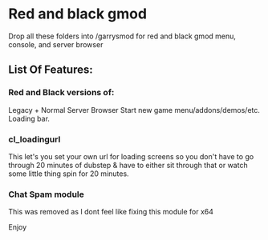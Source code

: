 # Red and black gmod
Drop all these folders into /garrysmod for red and black gmod menu, console, and server browser

## List Of Features:
### Red and Black versions of:
Legacy + Normal Server Browser
Start new game menu/addons/demos/etc.
Loading bar.

### cl_loadingurl
This let's you set your own url for loading screens so you don't have to go through 20 minutes of dubstep & 
have to either sit through that or
watch some little thing spin for 20 minutes.

### Chat Spam module
This was removed as I dont feel like fixing this module for x64

Enjoy
